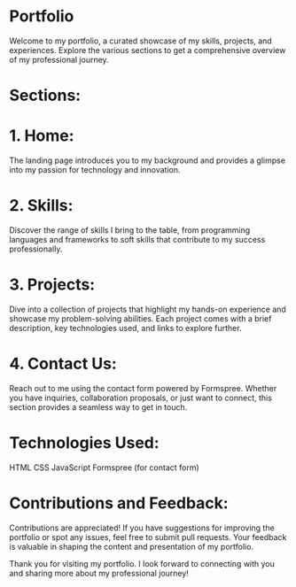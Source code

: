 # Portfolio

Welcome to my portfolio, a curated showcase of my skills, projects, and experiences. Explore the various sections to get a comprehensive overview of my professional journey.

# Sections:
# 1. Home:
The landing page introduces you to my background and provides a glimpse into my passion for technology and innovation.
# 2. Skills:
Discover the range of skills I bring to the table, from programming languages and frameworks to soft skills that contribute to my success professionally.
# 3. Projects:
Dive into a collection of projects that highlight my hands-on experience and showcase my problem-solving abilities. Each project comes with a brief description, key technologies used, and links to explore further.
# 4. Contact Us:
Reach out to me using the contact form powered by Formspree. Whether you have inquiries, collaboration proposals, or just want to connect, this section provides a seamless way to get in touch.

# Technologies Used:
HTML
CSS
JavaScript
Formspree (for contact form)

# Contributions and Feedback:
Contributions are appreciated! If you have suggestions for improving the portfolio or spot any issues, feel free to submit pull requests. Your feedback is valuable in shaping the content and presentation of my portfolio.

Thank you for visiting my portfolio. I look forward to connecting with you and sharing more about my professional journey!
